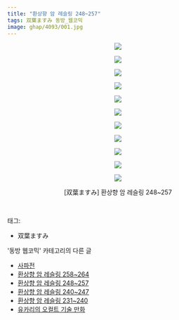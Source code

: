 ```yaml
---
title: "환상향 암 레슬링 248~257"
tags: 双葉ますみ 동방_웹코믹
image: ghap/4093/001.jpg
---
```

<div class="article">
<p style="text-align: center; clear: none; float: none;"><img src="{{ site.nasurl }}/ghap/4093/001.jpg"/></p>
<p style="text-align: center; clear: none; float: none;"><img src="{{ site.nasurl }}/ghap/4093/002.jpg"/></p>
<p style="text-align: center; clear: none; float: none;"><img src="{{ site.nasurl }}/ghap/4093/003.jpg"/></p>
<p style="text-align: center; clear: none; float: none;"><img src="{{ site.nasurl }}/ghap/4093/004.jpg"/></p>
<p style="text-align: center; clear: none; float: none;"><img src="{{ site.nasurl }}/ghap/4093/005.jpg"/></p>
<p style="text-align: center; clear: none; float: none;"><img src="{{ site.nasurl }}/ghap/4093/006.jpg"/></p>
<p style="text-align: center; clear: none; float: none;"><img src="{{ site.nasurl }}/ghap/4093/007.jpg"/></p>
<p style="text-align: center; clear: none; float: none;"><img src="{{ site.nasurl }}/ghap/4093/008.jpg"/></p>
<p style="text-align: center; clear: none; float: none;"><img src="{{ site.nasurl }}/ghap/4093/009.jpg"/></p>
<p style="text-align: center; clear: none; float: none;"><img src="{{ site.nasurl }}/ghap/4093/010.jpg"/></p>
<p style="text-align: center; clear: none; float: none;"><img src="{{ site.nasurl }}/ghap/4093/011.jpg"/></p>
<p style="text-align: center; clear: none; float: none;">[双葉ますみ] 환상향 암 레슬링 248~257</p>
<p><br/></p>
</div><div class="tagTrail">
<p>태그: </p>
<ul>
<li>双葉ますみ</li>
</ul>
</div><div class="another">
<p>'동방 웹코믹' 카테고리의 다른 글</p>
<ul>
<li><a href="/2018-01-10-ghap_4102">사파전</a></li>
<li><a href="/2018-01-06-ghap_4094">환상향 암 레슬링 258~264</a></li>
<li><a href="/2018-01-06-ghap_4093">환상향 암 레슬링 248~257</a></li>
<li><a href="/2018-01-06-ghap_4092">환상향 암 레슬링 240~247</a></li>
<li><a href="/2018-01-06-ghap_4091">환상향 암 레슬링 231~240</a></li>
<li><a href="/2018-01-06-ghap_4089">유카리의 오컬트 기술 만화</a></li>
</ul>
</div><div class="cb_module cb_fluid">
<div class="cb_wrt cb_profile">
</div><!-- commentList close -->
</div>